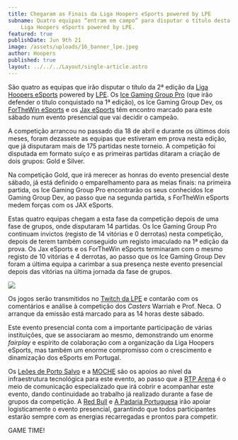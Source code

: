 ```yaml
---
title: Chegaram as Finais da Liga Hoopers eSports powered by LPE
subname: Quatro equipas “entram em campo” para disputar o título desta edição da
    Liga Hoopers eSports powered by LPE.
featured: true
publishDate: Jun 9th 21
image: /assets/uploads/16_banner_lpe.jpeg
author: Hoopers
published: true
layout: ../../../Layout/single-article.astro
---
```


São quatro as equipas que irão disputar o título da 2ª edição da [Liga Hoopers eSports](https://www.instagram.com/hoopers_esports/) powered by [LPE](https://twitter.com/lpe_portugal). Os [Ice Gaming Group Pro](https://twitter.com/icegamingroup) (que irão defender o título conquistado na 1ª edição), os Ice Gaming Group Dev, os [ForTheWin eSports](https://twitter.com/ftwesports) e os [Jax eSports](https://twitter.com/JaxEsportsclub) têm encontro marcado para este sábado num evento presencial que vai decidir o campeão.

A competição arrancou no passado dia 18 de abril e durante os últimos dois meses, foram dezassete as equipas que estiveram em prova nesta edição, que já disputaram mais de 175 partidas neste torneio. A competição foi disputada em formato suíço e as primeiras partidas ditaram a criação de dois grupos: Gold e Silver.

Na competição Gold, que irá merecer as honras do evento presencial deste sábado, já está definido o emparelhamento para as meias finais: na primeira partida, os Ice Gaming Group Pro encontrarão os seus conhecidos Ice Gaming Group Dev, ao passo que na segunda partida, s ForTheWin eSports medem forças com os JAX eSports.

Estas quatro equipas chegam a esta fase da competição depois de uma fase de grupos, onde disputaram 14 partidas. Os Ice Gaming Group Pro continuam invictos (registo de 14 vitórias e 0 derrotas) nesta competição, depois de terem também conseguido um registo imaculado na 1ª edição da prova. Os Jax eSports e os ForTheWin eSports terminaram com o mesmo registo de 10 vitórias e 4 derrotas, ao passo que os Ice Gaming Group Dev foram a última equipa a carimbar a sua presença neste evento presencial depois das vitórias na última jornada da fase de grupos.

![](/assets/uploads/16_banner_lpe.jpeg)

Os jogos serão transmitidos no [Twitch da LPE](https://www.twitch.tv/lpe_portugal) e contarão com os comentários e análise à competição dos _Casters_ Warriah e Prof. Neca. O arranque da emissão está marcado para as 14 horas deste sábado.

Este evento presencial conta com a importante participação de várias instituições, que se associaram ao mesmo, demonstrando um enorme _fairplay_ e espírito de colaboração com a organização da Liga Hoopers eSports, mas também um enorme compromisso com o crescimento e dinamização dos eSports em Portugal.

Os [Leões de Porto Salvo](https://www.instagram.com/leoespsesports/) e a [MOCHE](https://www.instagram.com/moche/) são os apoios ao nível da infraestrutura tecnológica para este evento, ao passo que a [RTP Arena](https://www.instagram.com/rtparena/) é o meio de comunicação especializado que irá cobrir e acompanhar este evento, dando continuidade ao trabalho já realizado durante a fase de grupos da competição. A [Red Bull](https://www.instagram.com/redbullpor/) e [A Padaria Portuguesa](https://www.instagram.com/apadariaportuguesa/) irão apoiar logisticamente o evento presencial, garantindo que todos participantes estarão sempre com as energias recarregadas e prontos para competir.

GAME TIME!

